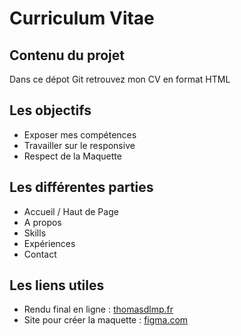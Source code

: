 # Curriculum Vitae

## Contenu du projet

Dans ce dépot Git retrouvez mon CV en format HTML

## Les objectifs

- Exposer mes compétences
- Travailler sur le responsive
- Respect de la Maquette

## Les différentes parties

- Accueil / Haut de Page 
- A propos
- Skills
- Expériences
- Contact

## Les liens utiles

- Rendu final en ligne : [thomasdlmp.fr](https://thomasdlmp.fr/)
- Site pour créer la maquette : [figma.com](https://www.figma.com/)
